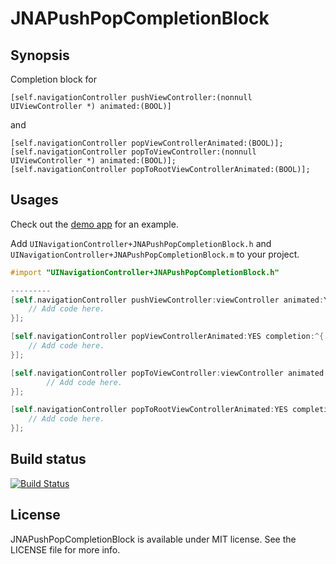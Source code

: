 # JNAPushPopCompletionBlock

## Synopsis

Completion block for 
```objc
[self.navigationController pushViewController:(nonnull UIViewController *) animated:(BOOL)]
```
and
```objc
[self.navigationController popViewControllerAnimated:(BOOL)];
[self.navigationController popToViewController:(nonnull UIViewController *) animated:(BOOL)];
[self.navigationController popToRootViewControllerAnimated:(BOOL)];
```

## Usages
Check out the [demo app](https://github.com/jawadasif/JNAPushPopCompletionBlock/tree/master/DemoProject_Objective-C) for an example.

Add `UINavigationController+JNAPushPopCompletionBlock.h` and `UINavigationController+JNAPushPopCompletionBlock.m` to your project.

~~~objective-c
#import "UINavigationController+JNAPushPopCompletionBlock.h"

---------
[self.navigationController pushViewController:viewController animated:YES completion:^{
    // Add code here.
}];

[self.navigationController popViewControllerAnimated:YES completion:^{
    // Add code here.
}];

[self.navigationController popToViewController:viewController animated:YES completion:^{
        // Add code here.
}];

[self.navigationController popToRootViewControllerAnimated:YES completion:^{
    // Add code here.
}];
~~~

## Build status

[![Build Status](https://travis-ci.org/ogt/boxchareditor.png?branch=gh-pages)](https://travis-ci.org/jawadasif/JNAPushPopCompletionBlock)


License
---
JNAPushPopCompletionBlock is available under MIT license. See the LICENSE file for more info.